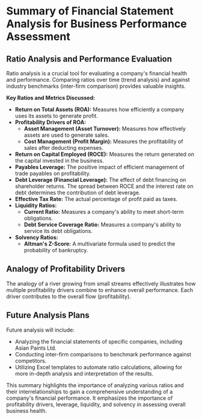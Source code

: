 # Summary of Financial Statement Analysis for Business Performance Assessment

## Ratio Analysis and Performance Evaluation

Ratio analysis is a crucial tool for evaluating a company's financial health and performance. Comparing ratios over time (trend analysis) and against industry benchmarks (inter-firm comparison) provides valuable insights.

**Key Ratios and Metrics Discussed:**

*   **Return on Total Assets (ROA):** Measures how efficiently a company uses its assets to generate profit.
*   **Profitability Drivers of ROA:**
    *   **Asset Management (Asset Turnover):** Measures how effectively assets are used to generate sales.
    *   **Cost Management (Profit Margin):** Measures the profitability of sales after deducting expenses.
*   **Return on Capital Employed (ROCE):** Measures the return generated on the capital invested in the business.
*   **Payables Leverage:** The positive impact of efficient management of trade payables on profitability.
*   **Debt Leverage (Financial Leverage):** The effect of debt financing on shareholder returns. The spread between ROCE and the interest rate on debt determines the contribution of debt leverage.
*   **Effective Tax Rate:** The actual percentage of profit paid as taxes.
*   **Liquidity Ratios:**
    *   **Current Ratio:** Measures a company's ability to meet short-term obligations.
    *   **Debt Service Coverage Ratio:** Measures a company's ability to service its debt obligations.
*   **Solvency Ratios:**
    *   **Altman's Z-Score:** A multivariate formula used to predict the probability of bankruptcy.

## Analogy of Profitability Drivers

The analogy of a river growing from small streams effectively illustrates how multiple profitability drivers combine to enhance overall performance. Each driver contributes to the overall flow (profitability).

## Future Analysis Plans

Future analysis will include:

*   Analyzing the financial statements of specific companies, including Asian Paints Ltd.
*   Conducting inter-firm comparisons to benchmark performance against competitors.
*   Utilizing Excel templates to automate ratio calculations, allowing for more in-depth analysis and interpretation of the results.

This summary highlights the importance of analyzing various ratios and their interrelationships to gain a comprehensive understanding of a company's financial performance. It emphasizes the importance of profitability drivers, leverage, liquidity, and solvency in assessing overall business health.
